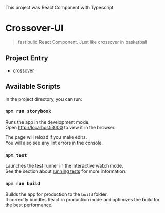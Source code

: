 This project was React Component with Typescript

# Crossover-UI
> fast build React Component. Just like crossover in basketball

## Project Entry
* [crossover](https://dave-wind.github.io/crossover/)

## Available Scripts

In the project directory, you can run:

### `npm run storybook`

Runs the app in the development mode.<br />
Open [http://localhost:3000](http://localhost:6000) to view it in the browser.

The page will reload if you make edits.<br />
You will also see any lint errors in the console.

### `npm test`

Launches the test runner in the interactive watch mode.<br />
See the section about [running tests](https://facebook.github.io/create-react-app/docs/running-tests) for more information.

### `npm run build`

Builds the app for production to the `build` folder.<br />
It correctly bundles React in production mode and optimizes the build for the best performance.

